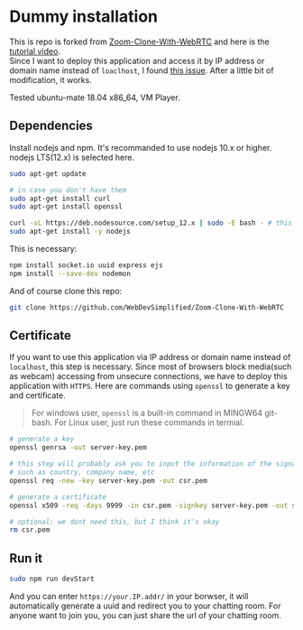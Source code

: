 # Dummy installation
This is repo is forked from [Zoom-Clone-With-WebRTC](https://github.com/WebDevSimplified/Zoom-Clone-With-WebRTC) and here is the [tutorial video](
https://www.youtube.com/watch?v=DvlyzDZDEq4&t=684s).  
Since I want to deploy this application and access it by IP address or domain name instead of `loaclhost`, I found [this issue](https://github.com/WebDevSimplified/Zoom-Clone-With-WebRTC/issues/23). After a little bit of modification, it works.  

Tested ubuntu-mate 18.04 x86_64, VM Player.
## Dependencies
Install nodejs and npm. It's recommanded to use nodejs 10.x or higher. nodejs LTS(12.x) is selected here.
```bash
sudo apt-get update

# in case you don't have them
sudo apt-get install curl
sudo apt-get install openssl

curl -sL https://deb.nodesource.com/setup_12.x | sudo -E bash - # this is for 64 bit machine
sudo apt-get install -y nodejs
```
This is necessary:
```bash
npm install socket.io uuid express ejs
npm install --save-dev nodemon
```
And of course clone this repo:
```bash
git clone https://github.com/WebDevSimplified/Zoom-Clone-With-WebRTC
```

## Certificate
If you want to use this application via IP address or domain name instead of `localhost`, this step is necessary. Since most of browsers block media(such as webcam) accessing from unsecure connections, we have to deploy this application with `HTTPS`. Here are commands using `openssl` to generate a key and certificate.
> For windows user, `openssl` is a built-in command in MINGW64 git-bash.
> For Linux user, just run these commands in termial.
```bash
# generate a key
openssl genrsa -out server-key.pem

# this step will probably ask you to input the information of the signature,
# such as country, company name, etc
openssl req -new -key server-key.pem -out csr.pem

# generate a certificate
openssl x509 -req -days 9999 -in csr.pem -signkey server-key.pem -out server-cert.pem

# optional: we dont need this, but I think it's okay 
rm csr.pem
```

## Run it
```bash
sudo npm run devStart
```
And you can enter `https://your.IP.addr/` in your borwser, it will automatically generate a uuid and redirect you to your chatting room. For anyone want to join you, you can just share the url of your chatting room.
